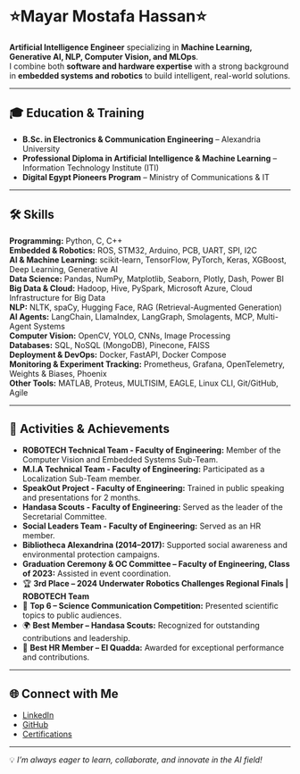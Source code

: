 # ⭐Mayar Mostafa Hassan⭐  

**Artificial Intelligence Engineer** specializing in **Machine Learning, Generative AI, NLP, Computer Vision, and MLOps**.  
I combine both **software and hardware expertise** with a strong background in **embedded systems and robotics** to build intelligent, real-world solutions.  

---

## 🎓 Education & Training  
- **B.Sc. in Electronics & Communication Engineering** – Alexandria University  
- **Professional Diploma in Artificial Intelligence & Machine Learning** – Information Technology Institute (ITI)  
- **Digital Egypt Pioneers Program** – Ministry of Communications & IT  

---

## 🛠️ Skills  

**Programming:** Python, C, C++  
**Embedded & Robotics:** ROS, STM32, Arduino, PCB, UART, SPI, I2C  
**AI & Machine Learning:** scikit-learn, TensorFlow, PyTorch, Keras, XGBoost, Deep Learning, Generative AI  
**Data Science:** Pandas, NumPy, Matplotlib, Seaborn, Plotly, Dash, Power BI  
**Big Data & Cloud:** Hadoop, Hive, PySpark, Microsoft Azure, Cloud Infrastructure for Big Data  
**NLP:** NLTK, spaCy, Hugging Face, RAG (Retrieval-Augmented Generation)  
**AI Agents:** LangChain, LlamaIndex, LangGraph, Smolagents, MCP, Multi-Agent Systems  
**Computer Vision:** OpenCV, YOLO, CNNs, Image Processing  
**Databases:** SQL, NoSQL (MongoDB), Pinecone, FAISS  
**Deployment & DevOps:** Docker, FastAPI, Docker Compose  
**Monitoring & Experiment Tracking:** Prometheus, Grafana, OpenTelemetry, Weights & Biases, Phoenix  
**Other Tools:** MATLAB, Proteus, MULTISIM, EAGLE, Linux CLI, Git/GitHub, Agile  
  
---

## 🌟 Activities & Achievements 

- **ROBOTECH Technical Team - Faculty of Engineering:** Member of the Computer Vision and Embedded Systems Sub-Team.  
- **M.I.A Technical Team - Faculty of Engineering:** Participated as a Localization Sub-Team member.  
- **SpeakOut Project - Faculty of Engineering:** Trained in public speaking and presentations for 2 months.  
- **Handasa Scouts - Faculty of Engineering:** Served as the leader of the Secretarial Committee.  
- **Social Leaders Team - Faculty of Engineering:** Served as an HR member.  
- **Bibliotheca Alexandrina (2014–2017):** Supported social awareness and environmental protection campaigns.  
- **Graduation Ceremony & OC Committee – Faculty of Engineering, Class of 2023:** Assisted in event coordination.  
- 🏆 **3rd Place – 2024 Underwater Robotics Challenges Regional Finals | ROBOTECH Team**  
- 🎤 **Top 6 – Science Communication Competition:** Presented scientific topics to public audiences.  
- 🌍 **Best Member – Handasa Scouts:** Recognized for outstanding contributions and leadership.  
- 🤝 **Best HR Member – El Quadda:** Awarded for exceptional performance and contributions.  


---

## 🌐 Connect with Me  
- [LinkedIn](https://www.linkedin.com/in/mayar-mostafa-hassan/)  
- [GitHub](https://github.com/mayarmostaf)  
- [Certifications](https://drive.google.com/drive/folders/1xMiPT4jrxphhxQTIx_sHLSclIv08QdaK?usp=drive_link)  

---
💡 *I’m always eager to learn, collaborate, and innovate in the AI field!*  
